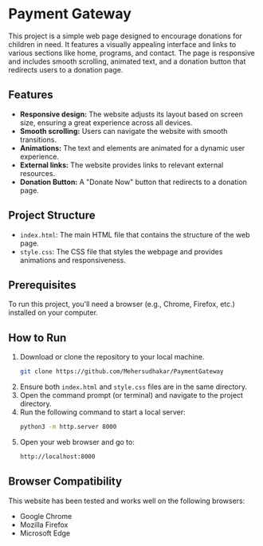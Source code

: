 # Payment Gateway

This project is a simple web page designed to encourage donations for children in need. It features a visually appealing interface and links to various sections like home, programs, and contact. The page is responsive and includes smooth scrolling, animated text, and a donation button that redirects users to a donation page.

## Features

- **Responsive design:** The website adjusts its layout based on screen size, ensuring a great experience across all devices.
- **Smooth scrolling:** Users can navigate the website with smooth transitions.
- **Animations:** The text and elements are animated for a dynamic user experience.
- **External links:** The website provides links to relevant external resources.
- **Donation Button:** A "Donate Now" button that redirects to a donation page.

## Project Structure

- `index.html`: The main HTML file that contains the structure of the web page.
- `style.css`: The CSS file that styles the webpage and provides animations and responsiveness.

## Prerequisites

To run this project, you'll need a browser (e.g., Chrome, Firefox, etc.) installed on your computer.

## How to Run

1. Download or clone the repository to your local machine.
   ```bash
   git clone https://github.com/Mehersudhakar/PaymentGateway   
2. Ensure both `index.html` and `style.css` files are in the same directory.
3. Open the command prompt (or terminal) and navigate to the project directory.
4. Run the following command to start a local server:
   ```bash
   python3 -m http.server 8000
5. Open your web browser and go to:
   ```bash
   http://localhost:8000

## Browser Compatibility

This website has been tested and works well on the following browsers:

- Google Chrome
- Mozilla Firefox
- Microsoft Edge
